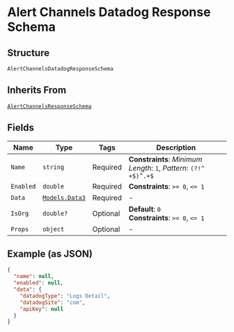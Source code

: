 
# Alert Channels Datadog Response Schema

## Structure

`AlertChannelsDatadogResponseSchema`

## Inherits From

[`AlertChannelsResponseSchema`](../../doc/models/alert-channels-response-schema.md)

## Fields

| Name | Type | Tags | Description |
|  --- | --- | --- | --- |
| `Name` | `string` | Required | **Constraints**: *Minimum Length*: `1`, *Pattern*: `(?!^ +$)^.+$` |
| `Enabled` | `double` | Required | **Constraints**: `>= 0`, `<= 1` |
| `Data` | [`Models.Data3`](../../doc/models/data-3.md) | Required | - |
| `IsOrg` | `double?` | Optional | **Default**: `0`<br>**Constraints**: `>= 0`, `<= 1` |
| `Props` | `object` | Optional | - |

## Example (as JSON)

```json
{
  "name": null,
  "enabled": null,
  "data": {
    "datadogType": "Logs Detail",
    "datadogSite": "com",
    "apiKey": null
  }
}
```

